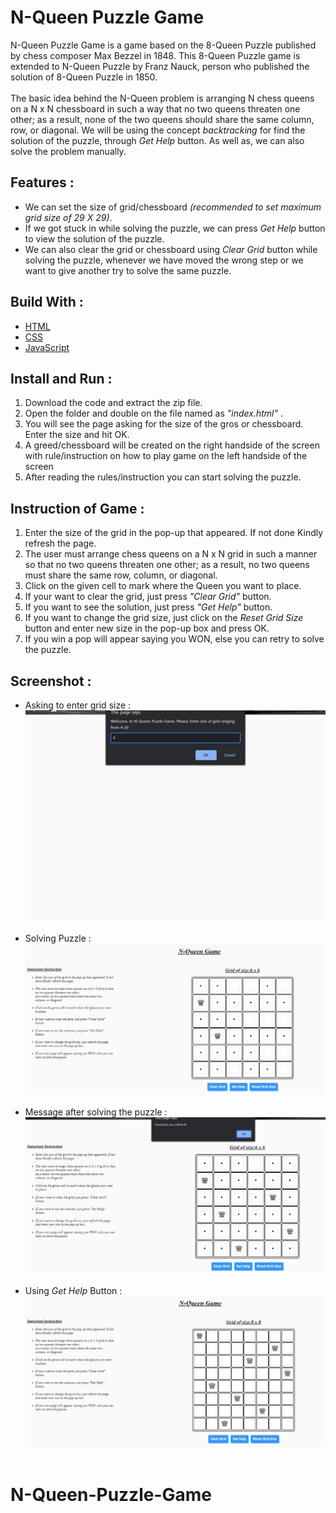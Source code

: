 # N-Queen Puzzle Game
N-Queen Puzzle Game is a game based on the 8-Queen Puzzle published by chess composer Max Bezzel in 1848. This 8-Queen Puzzle game is extended to N-Queen Puzzle by Franz Nauck, person who published the solution of 8-Queen Puzzle in 1850. <br><br>
The basic idea behind the N-Queen problem is arranging N chess queens on a N x N chessboard in such a way that no two queens threaten one other; as a result, none of the two queens should share the same column, row, or diagonal. We will be using the concept <i>backtracking</i> for find the solution of the puzzle, through <i>Get Help</i> button. As well as, we can also solve the problem manually.

## Features :
<ul>
    <li>We can set the size of grid/chessboard <i>(recommended to set maximum grid size of 29 X 29)</i>.</li>
    <li>If we got stuck in while solving the puzzle, we can press <i>Get Help</i> button to view the solution of the puzzle.</li>
    <li>We can also clear the grid or chessboard using <i>Clear Grid</i> button while solving the puzzle, whenever we have moved the wrong step or we want to give another try to solve the same puzzle.</li>
</ul>

## Build With :
<ul>
    <li><a href="https://www.w3schools.com/html/" target="_blank">HTML</a></li>
    <li><a href="https://www.w3schools.com/css/" target="_blank">CSS</a></li>
    <li><a href="https://www.w3schools.com/js/" target="_blank">JavaScript</a></li>
</ul>

## Install and Run :
<ol>
    <li>Download the code and extract the zip file.</li>
    <li>Open the folder and double on the file named as <i>"index.html"</i> .</li>
    <li>You will see the page asking for the size of the gros or chessboard. Enter the size and hit OK.</li>
    <li>A greed/chessboard will be created on the right handside of the screen with rule/instruction on how to play game on the left handside of the screen</li>
    <li>After reading the rules/instruction you can start solving the puzzle.</li>
</ol>

## Instruction of Game :
<ol>
    <li>Enter the size of the grid in the pop-up that appeared. If not done Kindly refresh the page.</li>
    <li>The user must arrange chess queens on a N x N grid in such a manner so that no two queens threaten one other; as a result, no two queens must share the same row, column, or diagonal.</li>
    <li>Click on the given cell to mark where the Queen you want to place.</li>
    <li>If your want to clear the grid, just press <i>"Clear Grid"</i> button.</li>
    <li>If you want to see the solution, just press <i>"Get Help"</i> button.</li>
    <li>If you want to change the grid size, just click on the <i>Reset Grid Size</i> button and enter new size in the pop-up box and press OK.</li>
    <li>If you win a pop will appear saying you WON, else you can retry to solve the puzzle.</li>
</ol>

## Screenshot :
<ul>
    <li>Asking to enter grid size :<br><img src="Images/Screenshot-1.png" alt="Asking to enter grid size"><br><br></li>
    <li>Solving Puzzle :<br><img src="Images/Screenshot-2.png" alt="Solving Puzzle"><br><br></li>
    <li>Message after solving the puzzle :<br><img src="Images/Screenshot-3.png" alt="After winng the game"><br><br></li>
    <li>Using <i>Get Help</i> Button :<br><img src="Images/Screenshot-4.png" alt="Using Get Help Button"><br><br></li>
</ul>

# N-Queen-Puzzle-Game
